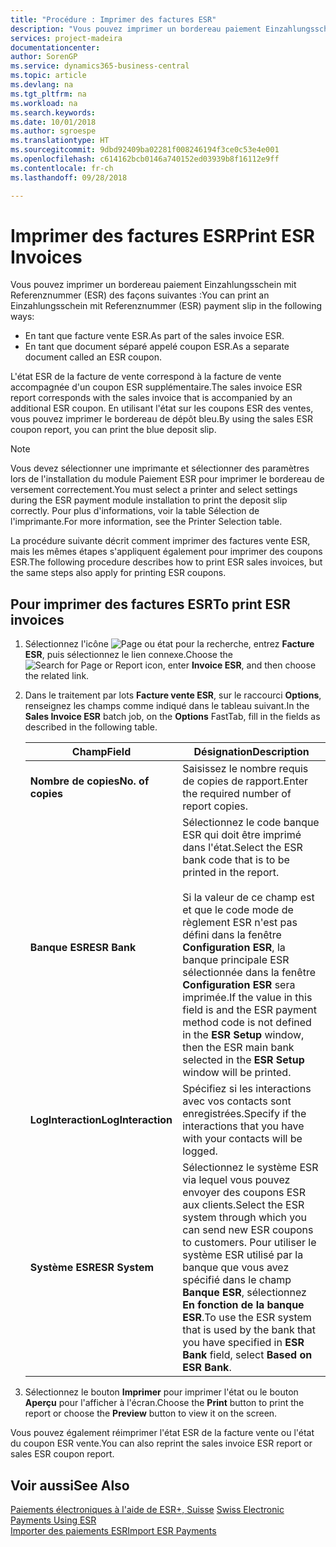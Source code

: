 ```yaml
---
title: "Procédure : Imprimer des factures ESR"
description: "Vous pouvez imprimer un bordereau paiement Einzahlungsschein mit Referenznummer (ESR) de plusieurs façons."
services: project-madeira
documentationcenter: 
author: SorenGP
ms.service: dynamics365-business-central
ms.topic: article
ms.devlang: na
ms.tgt_pltfrm: na
ms.workload: na
ms.search.keywords: 
ms.date: 10/01/2018
ms.author: sgroespe
ms.translationtype: HT
ms.sourcegitcommit: 9dbd92409ba02281f008246194f3ce0c53e4e001
ms.openlocfilehash: c614162bcb0146a740152ed03939b8f16112e9ff
ms.contentlocale: fr-ch
ms.lasthandoff: 09/28/2018

---
```

# <a name="print-esr-invoices"></a><span data-ttu-id="3878a-103">Imprimer des factures ESR</span><span class="sxs-lookup"><span data-stu-id="3878a-103">Print ESR Invoices</span></span>
<span data-ttu-id="3878a-104">Vous pouvez imprimer un bordereau paiement Einzahlungsschein mit Referenznummer (ESR) des façons suivantes :</span><span class="sxs-lookup"><span data-stu-id="3878a-104">You can print an Einzahlungsschein mit Referenznummer (ESR) payment slip in the following ways:</span></span>  

- <span data-ttu-id="3878a-105">En tant que facture vente ESR.</span><span class="sxs-lookup"><span data-stu-id="3878a-105">As part of the sales invoice ESR.</span></span>  
- <span data-ttu-id="3878a-106">En tant que document séparé appelé coupon ESR.</span><span class="sxs-lookup"><span data-stu-id="3878a-106">As a separate document called an ESR coupon.</span></span>  

<span data-ttu-id="3878a-107">L'état ESR de la facture de vente correspond à la facture de vente accompagnée d'un coupon ESR supplémentaire.</span><span class="sxs-lookup"><span data-stu-id="3878a-107">The sales invoice ESR report corresponds with the sales invoice that is accompanied by an additional ESR coupon.</span></span> <span data-ttu-id="3878a-108">En utilisant l'état sur les coupons ESR des ventes, vous pouvez imprimer le bordereau de dépôt bleu.</span><span class="sxs-lookup"><span data-stu-id="3878a-108">By using the sales ESR coupon report, you can print the blue deposit slip.</span></span>  

> [!NOTE]  
>  <span data-ttu-id="3878a-109">Vous devez sélectionner une imprimante et sélectionner des paramètres lors de l'installation du module Paiement ESR pour imprimer le bordereau de versement correctement.</span><span class="sxs-lookup"><span data-stu-id="3878a-109">You must select a printer and select settings during the ESR payment module installation to print the deposit slip correctly.</span></span> <span data-ttu-id="3878a-110">Pour plus d'informations, voir la table Sélection de l'imprimante.</span><span class="sxs-lookup"><span data-stu-id="3878a-110">For more information, see the Printer Selection table.</span></span>  

<span data-ttu-id="3878a-111">La procédure suivante décrit comment imprimer des factures vente ESR, mais les mêmes étapes s'appliquent également pour imprimer des coupons ESR.</span><span class="sxs-lookup"><span data-stu-id="3878a-111">The following procedure describes how to print ESR sales invoices, but the same steps also apply for printing ESR coupons.</span></span>  

## <a name="to-print-esr-invoices"></a><span data-ttu-id="3878a-112">Pour imprimer des factures ESR</span><span class="sxs-lookup"><span data-stu-id="3878a-112">To print ESR invoices</span></span>  

1.  <span data-ttu-id="3878a-113">Sélectionnez l'icône ![Page ou état pour la recherche](../../media/ui-search/search_small.png "Page ou état pour la recherche"), entrez **Facture ESR**, puis sélectionnez le lien connexe.</span><span class="sxs-lookup"><span data-stu-id="3878a-113">Choose the ![Search for Page or Report](../../media/ui-search/search_small.png "Search for Page or Report icon") icon, enter **Invoice ESR**, and then choose the related link.</span></span>  
2.  <span data-ttu-id="3878a-114">Dans le traitement par lots **Facture vente ESR**, sur le raccourci **Options**, renseignez les champs comme indiqué dans le tableau suivant.</span><span class="sxs-lookup"><span data-stu-id="3878a-114">In the **Sales Invoice ESR** batch job, on the **Options** FastTab, fill in the fields as described in the following table.</span></span>  

    |<span data-ttu-id="3878a-115">Champ</span><span class="sxs-lookup"><span data-stu-id="3878a-115">Field</span></span>|<span data-ttu-id="3878a-116">Désignation</span><span class="sxs-lookup"><span data-stu-id="3878a-116">Description</span></span>|  
    |---------------------------------|---------------------------------------|  
    |<span data-ttu-id="3878a-117">**Nombre de copies**</span><span class="sxs-lookup"><span data-stu-id="3878a-117">**No. of copies**</span></span>|<span data-ttu-id="3878a-118">Saisissez le nombre requis de copies de rapport.</span><span class="sxs-lookup"><span data-stu-id="3878a-118">Enter the required number of report copies.</span></span>|  
    |<span data-ttu-id="3878a-119">**Banque ESR**</span><span class="sxs-lookup"><span data-stu-id="3878a-119">**ESR Bank**</span></span>|<span data-ttu-id="3878a-120">Sélectionnez le code banque ESR qui doit être imprimé dans l'état.</span><span class="sxs-lookup"><span data-stu-id="3878a-120">Select the ESR bank code that is to be printed in the report.</span></span><br /><br /> <span data-ttu-id="3878a-121">Si la valeur de ce champ est <Blank> et que le code mode de règlement ESR n'est pas défini dans la fenêtre **Configuration ESR**, la banque principale ESR sélectionnée dans la fenêtre **Configuration ESR** sera imprimée.</span><span class="sxs-lookup"><span data-stu-id="3878a-121">If the value in this field is <Blank> and the ESR payment method code is not defined in the **ESR Setup** window, then the ESR main bank selected in the **ESR Setup** window will be printed.</span></span>|  
    |<span data-ttu-id="3878a-122">**LogInteraction**</span><span class="sxs-lookup"><span data-stu-id="3878a-122">**LogInteraction**</span></span>|<span data-ttu-id="3878a-123">Spécifiez si les interactions avec vos contacts sont enregistrées.</span><span class="sxs-lookup"><span data-stu-id="3878a-123">Specify if the interactions that you have with your contacts will be logged.</span></span>|  
    |<span data-ttu-id="3878a-124">**Système ESR**</span><span class="sxs-lookup"><span data-stu-id="3878a-124">**ESR System**</span></span>|<span data-ttu-id="3878a-125">Sélectionnez le système ESR via lequel vous pouvez envoyer des coupons ESR aux clients.</span><span class="sxs-lookup"><span data-stu-id="3878a-125">Select the ESR system through which you can send new ESR coupons to customers.</span></span> <span data-ttu-id="3878a-126">Pour utiliser le système ESR utilisé par la banque que vous avez spécifié dans le champ **Banque ESR**, sélectionnez **En fonction de la banque ESR**.</span><span class="sxs-lookup"><span data-stu-id="3878a-126">To use the ESR system that is used by the bank that you have specified in **ESR Bank** field, select **Based on ESR Bank**.</span></span>|  

3.  <span data-ttu-id="3878a-127">Sélectionnez le bouton **Imprimer** pour imprimer l'état ou le bouton **Aperçu** pour l'afficher à l'écran.</span><span class="sxs-lookup"><span data-stu-id="3878a-127">Choose the **Print** button to print the report or choose the **Preview** button to view it on the screen.</span></span>  

<span data-ttu-id="3878a-128">Vous pouvez également réimprimer l'état ESR de la facture vente ou l'état du coupon ESR vente.</span><span class="sxs-lookup"><span data-stu-id="3878a-128">You can also reprint the sales invoice ESR report or sales ESR coupon report.</span></span>  

## <a name="see-also"></a><span data-ttu-id="3878a-129">Voir aussi</span><span class="sxs-lookup"><span data-stu-id="3878a-129">See Also</span></span>  
 <span data-ttu-id="3878a-130">[Paiements électroniques à l'aide de ESR+, Suisse](swiss-electronic-payments-using-esr.md) </span><span class="sxs-lookup"><span data-stu-id="3878a-130">[Swiss Electronic Payments Using ESR](swiss-electronic-payments-using-esr.md) </span></span>  
 [<span data-ttu-id="3878a-131">Importer des paiements ESR</span><span class="sxs-lookup"><span data-stu-id="3878a-131">Import ESR Payments</span></span>](how-to-import-esr-payments.md)

